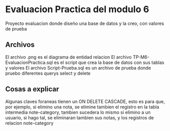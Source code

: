 # Evaluacion Practica del modulo 6

Proyecto evaluacion donde diseño una base de datos y la creo, con valores de prueba

## Archivos

El archivo .png es el diagrama de entidad relacion
El archivo TP-M6-EvaluacionPractica.sql es el script que crea la base de datos con sus tablas y valores
El archivo Script-Prueba.sql es un archivo de prueba donde pruebo diferentes querys select y delete

## Cosas a explicar

Algunas claves foraneas tienen un ON DELETE CASCADE, esto es para que, por ejemplo, si elimino una nota, se elimine tambien el registro en la tabla intermedia note-category, tambien sucedera lo mismo si elimino a un usuario, si hago tal, se eliminaran tambien sus notas, y los registros de relacion note-category
